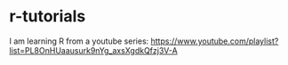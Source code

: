 # r-tutorials

I am learning R from a youtube series: https://www.youtube.com/playlist?list=PL8OnHUaausurk9nYg_axsXgdkQfzj3V-A
